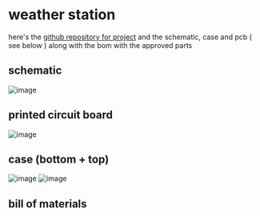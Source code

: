 # weather station

here's the [github repository for project](https://github.com/arsoninstigator/raincloud) and the schematic, case and pcb ( see below ) along with the bom with the approved parts

## schematic
![image](https://github.com/user-attachments/assets/2de57dc1-27b0-432a-a68b-e799dbf44e17)

## printed circuit board
![image](https://github.com/user-attachments/assets/f1ea78e6-6705-4555-8118-b83b1f8a7b09)

## case (bottom + top)
![image](https://github.com/user-attachments/assets/fa9862d8-3a1e-473a-bc9e-3f53aeccfb52)
![image](https://github.com/user-attachments/assets/2ada5626-b8ca-4bb6-b19e-98eaf304a399)

## bill of materials


